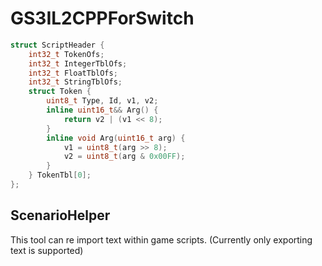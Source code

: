 # GS3IL2CPPForSwitch
```cpp
struct ScriptHeader {
	int32_t TokenOfs;
	int32_t IntegerTblOfs;
	int32_t FloatTblOfs;
	int32_t StringTblOfs;
	struct Token {
		uint8_t Type, Id, v1, v2;
		inline uint16_t&& Arg() {
			return v2 | (v1 << 8);
		}
		inline void Arg(uint16_t arg) {
			v1 = uint8_t(arg >> 8);
			v2 = uint8_t(arg & 0x00FF);
		}
	} TokenTbl[0];
};
```
## ScenarioHelper
This tool can re import text within game scripts. (Currently only exporting text is supported)<br>
